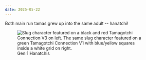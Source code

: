 ```yaml
---
date: 2025-05-22
---
```


Both main run tamas grew up into the same adult -- hanatchi!

<figure>
<img loading="lazy" src="/assets/images/posts/tamas/250522_main_update.jpeg" alt="Slug character featured on a black and red Tamagotchi Connection V3 on left. The same slug character featured on a green Tamagotchi Connection V1 with blue/yellow squares inside a white grid on right." />
<figcaption>Gen 1 Hanatchis</figcaption>
</figure>
